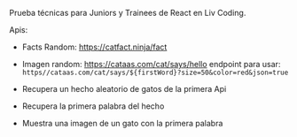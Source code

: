 Prueba técnicas para Juniors y Trainees de React en Liv Coding.

Apis:
- Facts Random: https://catfact.ninja/fact
- Imagen random: https://cataas.com/cat/says/hello
    endpoint para usar: `https//cataas.com/cat/says/${firstWord}?size=50&color=red&json=true`

- Recupera un hecho aleatorio de gatos de la primera Api
- Recupera la primera palabra del hecho
- Muestra una imagen de un gato con la primera palabra